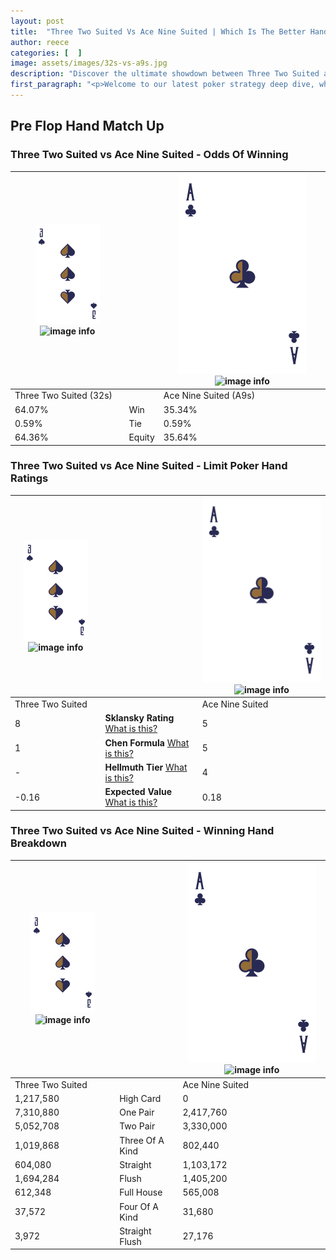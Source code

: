 ```yaml
---
layout: post
title:  "Three Two Suited Vs Ace Nine Suited | Which Is The Better Hand In Poker? A Complete Guide"
author: reece
categories: [  ]
image: assets/images/32s-vs-a9s.jpg
description: "Discover the ultimate showdown between Three Two Suited and Ace Nine Suited in poker! Uncover the odds, strategies, and scenarios where one hand triumphs over the other. Get ready to up your poker game with this thrilling analysis."
first_paragraph: "<p>Welcome to our latest poker strategy deep dive, where we're pitting two distinct hands against each other in a high-stakes showdown: Three Two Suited vs Ace Nine Suited.</p><p>In the dynamic world of poker, every decision counts, and knowing which hand holds the upper hand is key to your success at the table.</p><p>In this article, we'll dissect these two hands, explore the scenarios where one dominates the other, and equip you with the knowledge to make strategic choices that can tip the odds in your favor.</p><p>Get ready to unravel the intriguing dynamics of these poker hands and elevate your game to new heights.</p>"
---
```




[comment]: # (sp0)

## Pre Flop Hand Match Up

<div class="table hand-ratings" markdown="1"> 



### Three Two Suited vs Ace Nine Suited - Odds Of Winning


    
| ![image info](assets/images/hand1/3.png) ![image info](assets/images/hand1/2s.png) |  | ![image info](assets/images/hand2/A.png) ![image info](assets/images/hand2/9s.png) |
| -------- | -------- | -------- |
| Three Two Suited (32s) |  | Ace Nine Suited (A9s) |
| 64.07% | Win | 35.34% |
| 0.59% | Tie | 0.59% |
| 64.36% | Equity | 35.64% |




[comment]: # (sp1)



### Three Two Suited vs Ace Nine Suited - Limit Poker Hand Ratings


    
| ![image info](assets/images/hand1/3.png) ![image info](assets/images/hand1/2s.png) |  | ![image info](assets/images/hand2/A.png) ![image info](assets/images/hand2/9s.png) |
| -------- | -------- | -------- |
| Three Two Suited |  | Ace Nine Suited |
| 8 | **Sklansky Rating** [What is this?](/sklansky-rating-explained) | 5 |
| 1 | **Chen Formula** [What is this?](/chen-formula-explained) | 5 |
| - | **Hellmuth Tier** [What is this?](/Hellmuth-tier-explained) | 4 |
| -0.16 | **Expected Value** [What is this?](/expected-value-explained) | 0.18 |




[comment]: # (sp2)



### Three Two Suited vs Ace Nine Suited - Winning Hand Breakdown


    
| ![image info](assets/images/hand1/3.png) ![image info](assets/images/hand1/2s.png) |  | ![image info](assets/images/hand2/A.png) ![image info](assets/images/hand2/9s.png) |
| -------- | -------- | -------- |
| Three Two Suited |  | Ace Nine Suited |
| 1,217,580 | High Card | 0 |
| 7,310,880 | One Pair | 2,417,760 |
| 5,052,708 | Two Pair | 3,330,000 |
| 1,019,868 | Three Of A Kind | 802,440 |
| 604,080 | Straight | 1,103,172 |
| 1,694,284 | Flush | 1,405,200 |
| 612,348 | Full House | 565,008 |
| 37,572 | Four Of A Kind | 31,680 |
| 3,972 | Straight Flush | 27,176 |




[comment]: # (sp3)



</div>

[comment]: # (sp4)



[comment]: # (sp5)

